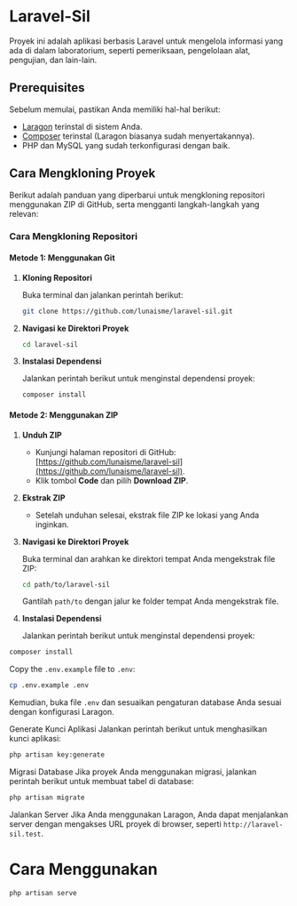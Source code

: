 # Laravel-Sil

Proyek ini adalah aplikasi berbasis Laravel untuk mengelola informasi yang ada di dalam laboratorium, seperti pemeriksaan, pengelolaan alat, pengujian, dan lain-lain.

## Prerequisites

Sebelum memulai, pastikan Anda memiliki hal-hal berikut:

- [Laragon](https://laragon.org/) terinstal di sistem Anda.
- [Composer](https://getcomposer.org/) terinstal (Laragon biasanya sudah menyertakannya).
-   PHP dan MySQL yang sudah terkonfigurasi dengan baik.

## Cara Mengkloning Proyek

Berikut adalah panduan yang diperbarui untuk mengkloning repositori menggunakan ZIP di GitHub, serta mengganti langkah-langkah yang relevan:

### Cara Mengkloning Repositori

#### Metode 1: Menggunakan Git

1. **Kloning Repositori**

    Buka terminal dan jalankan perintah berikut:

    ```bash
    git clone https://github.com/lunaisme/laravel-sil.git
    ```

2. **Navigasi ke Direktori Proyek**

    ```bash
    cd laravel-sil
    ```

3. **Instalasi Dependensi**

    Jalankan perintah berikut untuk menginstal dependensi proyek:

    ```bash
    composer install
    ```

#### Metode 2: Menggunakan ZIP

1. **Unduh ZIP**

    - Kunjungi halaman repositori di GitHub: [https://github.com/lunaisme/laravel-sil](https://github.com/lunaisme/laravel-sil).
    - Klik tombol **Code** dan pilih **Download ZIP**.

2. **Ekstrak ZIP**

    - Setelah unduhan selesai, ekstrak file ZIP ke lokasi yang Anda inginkan.

3. **Navigasi ke Direktori Proyek**

    Buka terminal dan arahkan ke direktori tempat Anda mengekstrak file ZIP:

    ```bash
    cd path/to/laravel-sil
    ```

    Gantilah `path/to` dengan jalur ke folder tempat Anda mengekstrak file.

4. **Instalasi Dependensi**

    Jalankan perintah berikut untuk menginstal dependensi proyek:

```bash
composer install
```

Copy the `.env.example` file to `.env`:

```bash
cp .env.example .env
```

Kemudian, buka file `.env` dan sesuaikan pengaturan database Anda sesuai dengan konfigurasi Laragon.

Generate Kunci Aplikasi Jalankan perintah berikut untuk menghasilkan kunci aplikasi:

```bash
php artisan key:generate
```

Migrasi Database Jika proyek Anda menggunakan migrasi, jalankan perintah berikut untuk membuat tabel di database:

```bash
php artisan migrate
```

Jalankan Server Jika Anda menggunakan Laragon, Anda dapat menjalankan server dengan mengakses URL proyek di browser, seperti `http://laravel-sil.test`.

# Cara Menggunakan

```bash
php artisan serve
```
